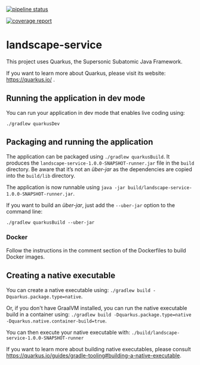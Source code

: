[![pipeline status](https://git.se.informatik.uni-kiel.de/ExplorViz/code/landscape-service/badges/master/pipeline.svg)](https://git.se.informatik.uni-kiel.de/ExplorViz/code/landscape-service/-/commits/master) 

[![coverage report](https://git.se.informatik.uni-kiel.de/ExplorViz/code/landscape-service/badges/master/coverage.svg)](https://git.se.informatik.uni-kiel.de/ExplorViz/code/landscape-service/-/commits/master)


# landscape-service

This project uses Quarkus, the Supersonic Subatomic Java Framework.

If you want to learn more about Quarkus, please visit its website: https://quarkus.io/ .

## Running the application in dev mode

You can run your application in dev mode that enables live coding using:
```
./gradlew quarkusDev
```

## Packaging and running the application

The application can be packaged using `./gradlew quarkusBuild`.
It produces the `landscape-service-1.0.0-SNAPSHOT-runner.jar` file in the `build` directory.
Be aware that it’s not an _über-jar_ as the dependencies are copied into the `build/lib` directory.

The application is now runnable using `java -jar build/landscape-service-1.0.0-SNAPSHOT-runner.jar`.

If you want to build an _über-jar_, just add the `--uber-jar` option to the command line:
```
./gradlew quarkusBuild --uber-jar
```

### Docker
Follow the instructions in the comment section of the Dockerfiles to build Docker images.

## Creating a native executable

You can create a native executable using: `./gradlew build -Dquarkus.package.type=native`.

Or, if you don't have GraalVM installed, you can run the native executable build in a container using: `./gradlew build -Dquarkus.package.type=native -Dquarkus.native.container-build=true`.

You can then execute your native executable with: `./build/landscape-service-1.0.0-SNAPSHOT-runner`

If you want to learn more about building native executables, please consult https://quarkus.io/guides/gradle-tooling#building-a-native-executable.
